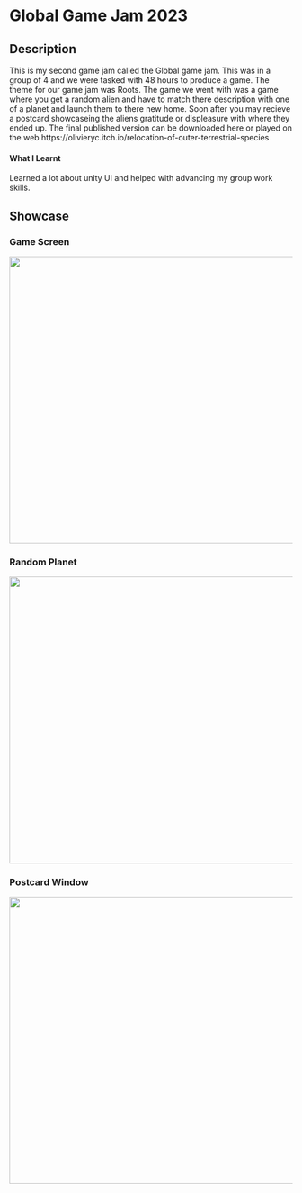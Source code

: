 <body>
<h1>Global Game Jam 2023</h1>
<p>
<h2>Description</h2>
This is my second game jam called the Global game jam. This was in a group of 4 and we were tasked with 48 hours to produce a game. The theme for our game jam was Roots. The game we went with was a game where you get a random alien and have to match there description with one of a planet and launch them to there new home. Soon after you may recieve a postcard showcaseing the aliens gratitude or displeasure with where they ended up. The final published version can be downloaded here or played on the web https://olivieryc.itch.io/relocation-of-outer-terrestrial-species

<h4>What I Learnt</h4>
Learned a lot about unity UI and helped with advancing my group work skills.
</p>

<h2>Showcase</h2>
<h3>Game Screen</h3>
<img src="https://user-images.githubusercontent.com/43081670/220809636-b0e69630-facc-4be0-a622-6382d92ea63b.png" width="510"/>
<h3>Random Planet</h3>
<img src="https://user-images.githubusercontent.com/43081670/220809805-e866e616-e593-4f9e-a53e-0ba57182c9e1.png" width="510"/>
<h3>Postcard Window</h3>
<img src="https://user-images.githubusercontent.com/43081670/220809831-e8f5c329-e90a-4d84-9edb-a12bc4752652.png" width="510"/>
</body>
